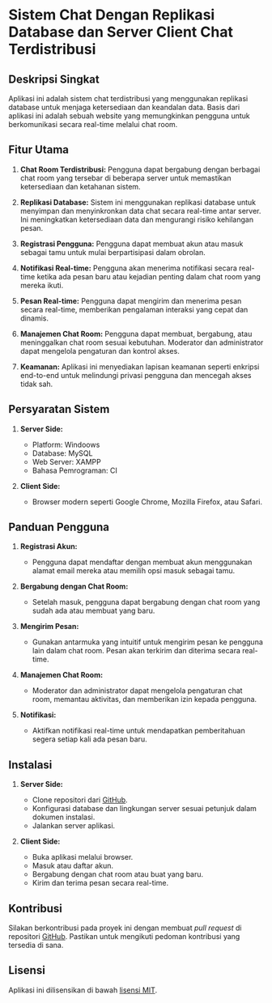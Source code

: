 # Sistem Chat Dengan Replikasi Database dan Server Client Chat Terdistribusi

## Deskripsi Singkat
Aplikasi ini adalah sistem chat terdistribusi yang menggunakan replikasi database untuk menjaga ketersediaan dan keandalan data. Basis dari aplikasi ini adalah sebuah website yang memungkinkan pengguna untuk berkomunikasi secara real-time melalui chat room.

## Fitur Utama
1. **Chat Room Terdistribusi:** Pengguna dapat bergabung dengan berbagai chat room yang tersebar di beberapa server untuk memastikan ketersediaan dan ketahanan sistem.

2. **Replikasi Database:** Sistem ini menggunakan replikasi database untuk menyimpan dan menyinkronkan data chat secara real-time antar server. Ini meningkatkan ketersediaan data dan mengurangi risiko kehilangan pesan.

3. **Registrasi Pengguna:** Pengguna dapat membuat akun atau masuk sebagai tamu untuk mulai berpartisipasi dalam obrolan.

4. **Notifikasi Real-time:** Pengguna akan menerima notifikasi secara real-time ketika ada pesan baru atau kejadian penting dalam chat room yang mereka ikuti.

5. **Pesan Real-time:** Pengguna dapat mengirim dan menerima pesan secara real-time, memberikan pengalaman interaksi yang cepat dan dinamis.

6. **Manajemen Chat Room:** Pengguna dapat membuat, bergabung, atau meninggalkan chat room sesuai kebutuhan. Moderator dan administrator dapat mengelola pengaturan dan kontrol akses.

7. **Keamanan:** Aplikasi ini menyediakan lapisan keamanan seperti enkripsi end-to-end untuk melindungi privasi pengguna dan mencegah akses tidak sah.

## Persyaratan Sistem
1. **Server Side:**
   - Platform: Windoows
   - Database: MySQL
   - Web Server: XAMPP
   - Bahasa Pemrograman: CI

2. **Client Side:**
   - Browser modern seperti Google Chrome, Mozilla Firefox, atau Safari.

## Panduan Pengguna
1. **Registrasi Akun:**
   - Pengguna dapat mendaftar dengan membuat akun menggunakan alamat email mereka atau memilih opsi masuk sebagai tamu.

2. **Bergabung dengan Chat Room:**
   - Setelah masuk, pengguna dapat bergabung dengan chat room yang sudah ada atau membuat yang baru.

3. **Mengirim Pesan:**
   - Gunakan antarmuka yang intuitif untuk mengirim pesan ke pengguna lain dalam chat room. Pesan akan terkirim dan diterima secara real-time.

4. **Manajemen Chat Room:**
   - Moderator dan administrator dapat mengelola pengaturan chat room, memantau aktivitas, dan memberikan izin kepada pengguna.

5. **Notifikasi:**
   - Aktifkan notifikasi real-time untuk mendapatkan pemberitahuan segera setiap kali ada pesan baru.

## Instalasi
1. **Server Side:**
   - Clone repositori dari [GitHub](https://github.com/rovy-saputra-nugeraha/2chat.git).
   - Konfigurasi database dan lingkungan server sesuai petunjuk dalam dokumen instalasi.
   - Jalankan server aplikasi.

2. **Client Side:**
   - Buka aplikasi melalui browser.
   - Masuk atau daftar akun.
   - Bergabung dengan chat room atau buat yang baru.
   - Kirim dan terima pesan secara real-time.

## Kontribusi
Silakan berkontribusi pada proyek ini dengan membuat *pull request* di repositori [GitHub](https://github.com/rovy-saputra-nugeraha/2chat.git). Pastikan untuk mengikuti pedoman kontribusi yang tersedia di sana.

## Lisensi
Aplikasi ini dilisensikan di bawah [lisensi MIT](LICENSE).
